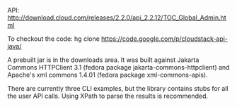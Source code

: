 API: http://download.cloud.com/releases/2.2.0/api_2.2.12/TOC_Global_Admin.html

To checkout the code: hg clone https://code.google.com/p/cloudstack-api-java/

A prebuilt jar is in the downloads area.  It was built against Jakarta Commons HTTPClient 3.1 (fedora package jakarta-commons-httpclient) and Apache's xml commons 1.4.01 (fedora package xml-commons-apis).

There are currently three CLI examples, but the library contains stubs for all the user API calls.  Using XPath to parse the results is recommended.